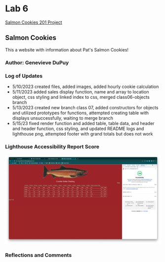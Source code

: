 # Lab 6

[Salmon Cookies 201 Project](https://theladygen.github.io/cookie-stand/)

## Salmon Cookies

This a website with information about Pat's Salmon Cookies!

### Author: Genevieve DuPuy

### Log of Updates

* 5/10/2023 created files, added images, added hourly cookie calculation
* 5/11/2023 added sales display function, name and array to location object, css styling and linked index to css, merged class06-objects branch
* 5/13/2023 created new branch class 07, added constructors for objects and utilized prototypes for functions, attempted creating table with displays unsuccessfully, waiting to merge branch
* 5/15/23 fixed render function and added table, table data, and header and header function, css styling, and updated README logs and lighthouse png, attempted footer with grand totals but does not work

### Lighthouse Accessibility Report Score

![Screenshot of Lighthouse Accessibility Report Score](/img/lighthouse.png)

### Reflections and Comments

